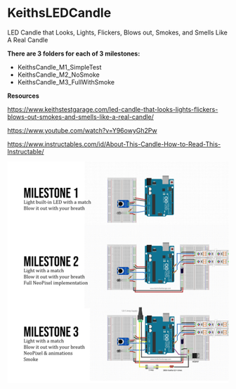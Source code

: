# KeithsLEDCandle
LED Candle that Looks, Lights, Flickers, Blows out, Smokes, and Smells Like A Real Candle


**There are 3 folders for each of 3 milestones:**

* KeithsCandle_M1_SimpleTest
* KeithsCandle_M2_NoSmoke
* KeithsCandle_M3_FullWithSmoke

**Resources**

https://www.keithstestgarage.com/led-candle-that-looks-lights-flickers-blows-out-smokes-and-smells-like-a-real-candle/

https://www.youtube.com/watch?v=Y96owyGh2Pw

https://www.instructables.com/id/About-This-Candle-How-to-Read-This-Instructable/

![Milestones](milestones.jpg)
